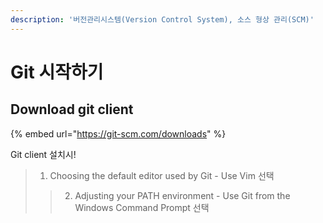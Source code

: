 ```yaml
---
description: '버전관리시스템(Version Control System), 소스 형상 관리(SCM)'
---
```


# Git 시작하기

## Download git client

{% embed url="https://git-scm.com/downloads" %}

Git client 설치시!

> 1. Choosing the default editor used by Git - Use Vim 선택 
>
> > 2. Adjusting your PATH environment - Use Git from the Windows Command Prompt 선택



